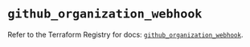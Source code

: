 # `github_organization_webhook`

Refer to the Terraform Registry for docs: [`github_organization_webhook`](https://registry.terraform.io/providers/integrations/github/5.45.0/docs/resources/organization_webhook).
